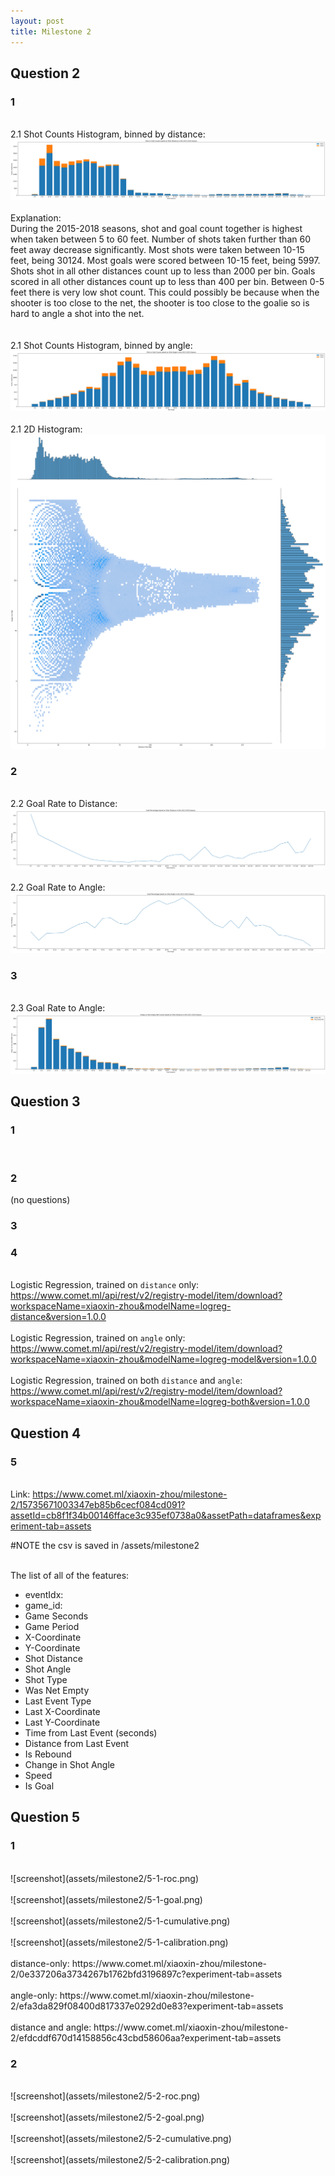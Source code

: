 ```yaml
---
layout: post
title: Milestone 2
---
```


## Question 2
### 1
<br />2.1 Shot Counts Histogram, binned by distance:
<br />
![screenshot](assets/milestone2/q2_1.png)
<br />
<br />Explanation:<br />
During the 2015-2018 seasons, shot and goal count together is highest when taken between 5 to 60 feet. Number of shots taken further than 60 feet away decrease significantly. Most shots were taken between 10-15 feet, being 30124. Most goals were scored between 10-15 feet, being 5997. Shots shot in all other distances count up to less than 2000 per bin. Goals scored in all other distances count up to less than 400 per bin. Between 0-5 feet there is very low shot count. This could possibly be because when the shooter is too close to the net, the shooter is too close to the goalie so is hard to angle a shot into the net.
<br /><br />
<br />2.1 Shot Counts Histogram, binned by angle:
<br />
![screenshot](assets/milestone2/q2_1_angle.png)
<br />
<br />2.1 2D Histogram:
<br />
![screenshot](assets/milestone2/q2_1_2d.png)
<br />

### 2
<br />2.2 Goal Rate to Distance:
<br />
![screenshot](assets/milestone2/q2_2.png)
<br />
<br />2.2 Goal Rate to Angle:
<br />
![screenshot](assets/milestone2/q2_2_angle.png)
<br />

### 3
<br />2.3 Goal Rate to Angle:
<br />
![screenshot](assets/milestone2/q2_3.png)
<br />

## Question 3
### 1
<br />

### 2
(no questions)

### 3

### 4
<br />Logistic Regression, trained on `distance` only: https://www.comet.ml/api/rest/v2/registry-model/item/download?workspaceName=xiaoxin-zhou&modelName=logreg-distance&version=1.0.0
<br />
<br />Logistic Regression, trained on `angle` only: https://www.comet.ml/api/rest/v2/registry-model/item/download?workspaceName=xiaoxin-zhou&modelName=logreg-model&version=1.0.0
<br />
<br />Logistic Regression, trained on both `distance` and `angle`: https://www.comet.ml/api/rest/v2/registry-model/item/download?workspaceName=xiaoxin-zhou&modelName=logreg-both&version=1.0.0
<br />

## Question 4
### 5
<br />Link: https://www.comet.ml/xiaoxin-zhou/milestone-2/15735671003347eb85b6cecf084cd091?assetId=cb8f1f34b00146fface3c935ef0738a0&assetPath=dataframes&experiment-tab=assets


#NOTE the csv is saved in /assets/milestone2

<br />The list of all of the features:
- eventIdx:
- game_id:
- Game Seconds
- Game Period
- X-Coordinate
- Y-Coordinate
- Shot Distance
- Shot Angle
- Shot Type
- Was Net Empty
- Last Event Type
- Last X-Coordinate
- Last Y-Coordinate
- Time from Last Event (seconds) 
- Distance from Last Event
- Is Rebound
- Change in Shot Angle
- Speed
- Is Goal

## Question 5
### 1
<br />
![screenshot](assets/milestone2/5-1-roc.png)
<br />
<br />
![screenshot](assets/milestone2/5-1-goal.png)
<br />
<br />
![screenshot](assets/milestone2/5-1-cumulative.png)
<br />
<br />
![screenshot](assets/milestone2/5-1-calibration.png)
<br />
<br /> distance-only: https://www.comet.ml/xiaoxin-zhou/milestone-2/0e337206a3734267b1762bfd3196897c?experiment-tab=assets
<br />
<br /> angle-only:
https://www.comet.ml/xiaoxin-zhou/milestone-2/efa3da829f08400d817337e0292d0e83?experiment-tab=assets
<br />
<br /> distance and angle:
https://www.comet.ml/xiaoxin-zhou/milestone-2/efdcddf670d14158856c43cbd58606aa?experiment-tab=assets

### 2
<br />
![screenshot](assets/milestone2/5-2-roc.png)
<br />
<br />
![screenshot](assets/milestone2/5-2-goal.png)
<br />
<br />
![screenshot](assets/milestone2/5-2-cumulative.png)
<br />
<br />
![screenshot](assets/milestone2/5-2-calibration.png)
<br />
